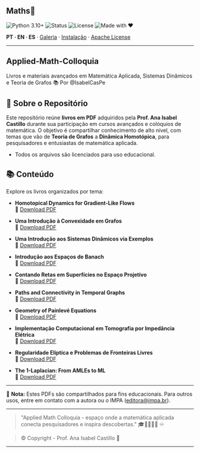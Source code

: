 <!-- HERO -->
## Maths💎

![Python 3.10+](https://img.shields.io/badge/Python-3.10%2B-blue)
![Status](https://img.shields.io/badge/Status-Active-brightgreen)
![License](https://img.shields.io/badge/License-Apache-gold)
![Made with ❤](https://img.shields.io/badge/Made%20with-❤-ff69b4)

**PT · EN · ES** · [Galeria](#galeria--gifs) · [Instalação](#instalação--installation--instalación) · [Apache License](#licença--license--licencia)

---
## Applied-Math-Colloquia
Livros e materiais avançados em Matemática Aplicada, Sistemas Dinâmicos e Teoria de Grafos 📚 Por @IsabelCasPe 

## 🎯 Sobre o Repositório
Este repositório reúne **livros em PDF** adquiridos pela **Prof. Ana Isabel Castillo** durante sua participação em cursos avançados e colóquios de matemática. O objetivo é compartilhar conhecimento de alto nível, com temas que vão de **Teoria de Grafos** a **Dinâmica Homotópica**, para pesquisadores e entusiastas de matemática aplicada.

 - Todos os arquivos são licenciados para uso educacional.

## 📚 Conteúdo
Explore os livros organizados por tema:

- **Homotopical Dynamics for Gradient-Like Flows**  
    🔗 [Download PDF](34CBM10-eBookHomotopicaldynamic.pdf)

- **Uma Introdução à Convexidade em Grafos**  
    🔗 [Download PDF](34CBM01-eBookConexidadeemGrafos.pdf)

- **Uma Introdução aos Sistemas Dinâmicos via Exemplos**  
    🔗 [Download PDF](34CBM02-eBookSistemasDinamicos.pdf)

- **Introdução aos Espaços de Banach**  
    🔗 [Download PDF](34CBM03-eBookEspaçosdeBanch.pdf)

- **Contando Retas em Superfícies no Espaço Projetivo**  
    🔗 [Download PDF](34CBM04-eBookretasemespaçoprojetivo.pdf)

- **Paths and Connectivity in Temporal Graphs**  
    🔗 [Download PDF](34CBM05-eBookTemporalgraph.pdf)

- **Geometry of Painlevé Equations**  
    🔗 [Download PDF](34CBM06-eBook.pdf)

- **Implementação Computacional em Tomografia por Impedância Elétrica**  
    🔗 [Download PDF](34CBM07-eBookImpedanciaEletrica.pdf)

- **Regularidade Elíptica e Problemas de Fronteiras Livres**  
    🔗 [Download PDF](34CBM08-eBookElipticaproblemsdefrontera.pdf)

- **The 1-Laplacian: From AMLEs to ML**  
    🔗 [Download PDF](34CBM09-eBookTheLaplcian.pdf)

---

📢 **Nota:** Estes PDFs são compartilhados para fins educacionais. Para outros usos, entre em contato com a autora ou o IMPA (editora@impa.br).

---
> "Applied Math Colloquia - espaço onde a matemática aplicada conecta pesquisadores e inspira descobertas." 🎓📘🧮💡🌐 ♾️

> © Copyright - Prof. Ana Isabel Castillo 💙
---



